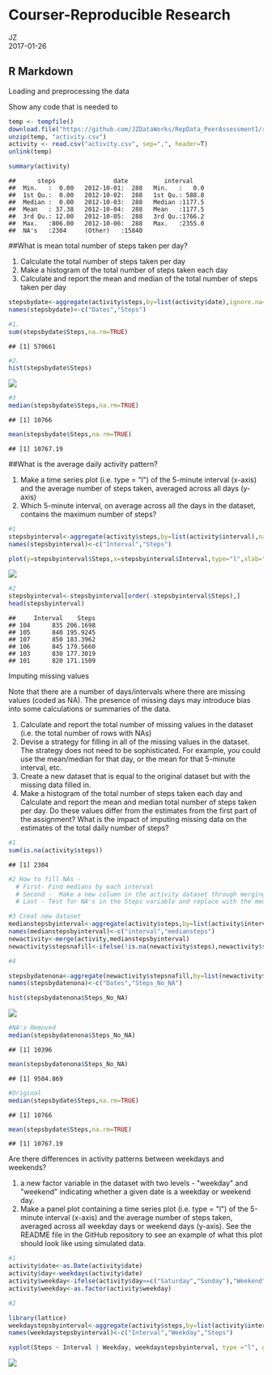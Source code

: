 # Courser-Reproducible Research
JZ  
2017-01-26  



## R Markdown

Loading and preprocessing the data

Show any code that is needed to


```r
temp <- tempfile()
download.file("https://github.com/JZDataWorks/RepData_PeerAssessment1/raw/master/activity.zip",temp, mode="wb")
unzip(temp, "activity.csv")
activity <- read.csv("activity.csv", sep=",", header=T)
unlink(temp)

summary(activity)
```

```
##      steps                date          interval     
##  Min.   :  0.00   2012-10-01:  288   Min.   :   0.0  
##  1st Qu.:  0.00   2012-10-02:  288   1st Qu.: 588.8  
##  Median :  0.00   2012-10-03:  288   Median :1177.5  
##  Mean   : 37.38   2012-10-04:  288   Mean   :1177.5  
##  3rd Qu.: 12.00   2012-10-05:  288   3rd Qu.:1766.2  
##  Max.   :806.00   2012-10-06:  288   Max.   :2355.0  
##  NA's   :2304     (Other)   :15840
```

##What is mean total number of steps taken per day?

1. Calculate the total number of steps taken per day
2. Make a histogram of the total number of steps taken each day
3. Calculate and report the mean and median of the total number of steps taken per day


```r
stepsbydate<-aggregate(activity$steps,by=list(activity$date),ignore.na=TRUE,FUN="sum")
names(stepsbydate)<-c("Dates","Steps")

#1. 
sum(stepsbydate$Steps,na.rm=TRUE)
```

```
## [1] 570661
```

```r
#2. 
hist(stepsbydate$Steps)
```

![](PA1_template_files/figure-html/unnamed-chunk-2-1.png)<!-- -->

```r
#3
median(stepsbydate$Steps,na.rm=TRUE)
```

```
## [1] 10766
```

```r
mean(stepsbydate$Steps,na.rm=TRUE)
```

```
## [1] 10767.19
```

##What is the average daily activity pattern?

1. Make a time series plot (i.e. type = "l") of the 5-minute interval (x-axis) and the average number of steps taken, averaged across all days (y-axis)
2. Which 5-minute interval, on average across all the days in the dataset, contains the maximum number of steps?


```r
#1 
stepsbyinterval<-aggregate(activity$steps,by=list(activity$interval),na.rm=TRUE,FUN="mean")
names(stepsbyinterval)<-c("Interval","Steps")

plot(y=stepsbyinterval$Steps,x=stepsbyinterval$Interval,type="l",xlab="Interval", ylab="",main="Average Steps by Interval")
```

![](PA1_template_files/figure-html/unnamed-chunk-3-1.png)<!-- -->

```r
#2
stepsbyinterval<-stepsbyinterval[order(-stepsbyinterval$Steps),]
head(stepsbyinterval)
```

```
##     Interval    Steps
## 104      835 206.1698
## 105      840 195.9245
## 107      850 183.3962
## 106      845 179.5660
## 103      830 177.3019
## 101      820 171.1509
```


Imputing missing values

Note that there are a number of days/intervals where there are missing values (coded as NA). The presence of missing days may introduce bias into some calculations or summaries of the data.

1. Calculate and report the total number of missing values in the dataset (i.e. the total number of rows with NAs)
2. Devise a strategy for filling in all of the missing values in the dataset. The strategy does not need to be sophisticated. For example, you could use the mean/median for that day, or the mean for that 5-minute interval, etc.
3. Create a new dataset that is equal to the original dataset but with the missing data filled in.
4. Make a histogram of the total number of steps taken each day and Calculate and report the mean and median total number of steps taken per day. Do these values differ from the estimates from the first part of the assignment? What is the impact of imputing missing data on the estimates of the total daily number of steps?


```r
#1
sum(is.na(activity$steps))
```

```
## [1] 2304
```

```r
#2 How to fill NAs - 
  # First- Find medians by each interval 
  # Second -  Make a new column in the activity dataset through merging
  # Last - Test for NA's in the Steps variable and replace with the median value from the new coulumn 

#3 Creat new dataset 
medianstepsbyinterval<-aggregate(activity$steps,by=list(activity$interval),na.rm=TRUE,FUN="median")
names(medianstepsbyinterval)<-c("interval","mediansteps")
newactivity<-merge(activity,medianstepsbyinterval)
newactivity$stepsnafill<-ifelse(!is.na(newactivity$steps),newactivity$steps,newactivity$mediansteps)

#4

stepsbydatenona<-aggregate(newactivity$stepsnafill,by=list(newactivity$date),ignore.na=TRUE,FUN="sum")
names(stepsbydatenona)<-c("Dates","Steps_No_NA")

hist(stepsbydatenona$Steps_No_NA)
```

![](PA1_template_files/figure-html/unnamed-chunk-4-1.png)<!-- -->

```r
#NA's Removed
median(stepsbydatenona$Steps_No_NA)
```

```
## [1] 10396
```

```r
mean(stepsbydatenona$Steps_No_NA)
```

```
## [1] 9504.869
```

```r
#Original
median(stepsbydate$Steps,na.rm=TRUE)
```

```
## [1] 10766
```

```r
mean(stepsbydate$Steps,na.rm=TRUE)
```

```
## [1] 10767.19
```

Are there differences in activity patterns between weekdays and weekends?

1.  a new factor variable in the dataset with two levels - "weekday" and "weekend" indicating whether a given date is a weekday or weekend day.
2. Make a panel plot containing a time series plot (i.e. type = "l") of the 5-minute interval (x-axis) and the average number of steps taken, averaged across all weekday days or weekend days (y-axis). See the README file in the GitHub repository to see an example of what this plot should look like using simulated data.


```r
#1
activity$date<-as.Date(activity$date)
activity$day<-weekdays(activity$date)
activity$weekday<-ifelse(activity$day==c("Saturday","Sunday"),"Weekend","Weekday")
activity$weekday<-as.factor(activity$weekday)

#2

library(lattice)
weekdaystepsbyinterval<-aggregate(activity$steps,by=list(activity$interval,activity$weekday),na.rm=TRUE,FUN="mean")
names(weekdaystepsbyinterval)<-c("Interval","Weekday","Steps")

xyplot(Steps ~ Interval | Weekday, weekdaystepsbyinterval, type ="l", grid="h", main="Average Steps per Interval by Weekend and Weekday")
```

![](PA1_template_files/figure-html/unnamed-chunk-5-1.png)<!-- -->

